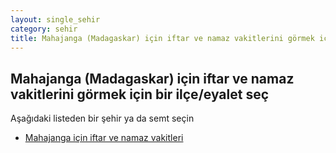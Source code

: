 ```yaml
---
layout: single_sehir
category: sehir
title: Mahajanga (Madagaskar) için iftar ve namaz vakitlerini görmek için bir ilçe/eyalet seç
---
```



## Mahajanga (Madagaskar) için iftar ve namaz vakitlerini görmek için bir ilçe/eyalet seç

Aşağıdaki listeden bir şehir ya da semt seçin


* [Mahajanga için iftar ve namaz vakitleri](/iftar.html?sehir=Mahajanga&ulke=Madagaskar&state=Mahajanga)
